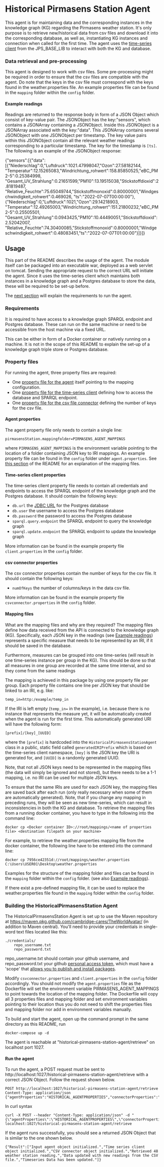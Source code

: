 # Historical Pirmasens Station Agent

This agent is for maintaining data and the corresponding instances in the knowledge graph (KG) regarding the Pirmasens weather station. It's only purpose is to retrieve 
new/historical data from csv files and download it into the corresponding database, as well as, instantiating KG instances and connection when called for the first time. 
The agent uses the [time-series client](https://github.com/cambridge-cares/TheWorldAvatar/tree/develop/JPS_BASE_LIB/src/main/java/uk/ac/cam/cares/jps/base/timeseries)
from the JPS_BASE_LIB to interact with both the KG and database.

### Data retrieval and pre-processing
This agent is designed to work with csv files. Some pre-processing might be required in order to ensure that the csv files are compatible with the agent.
Do note that the keys in the csv file must correspond with the keys found in the weather.properties file. An example properties file can be found in the `mapping` folder within the `config` folder.

#### Example readings
Readings are returned to the response body in form of a JSON Object which consist of key-value pair. The JSONObject has the 
key:"sensors", which contains a JSONArray containing a JSONObject. Inside this JSONObject is a JSONArray associated with the key:"data". This JSONArray contains several JSONObject with one JSONObject per timestamp. The key value pairs within this JSONObject contain all the relevant weather readings corresponding to a particular timestamp. The key for the timestamp is `[ts]`.
The following is an example of the JSONObject response: 

{"sensors":[{"data":[{"Niederschlag":0,"Luftdruck":1021.47998047,"Ozon":27.58182144,
"Temperatur":12.15265083,"Windrichtung_rohwert":158.85850525,"eBC_PM2-5":0.25384998,
"Gesamt_UV_Strahlung":0.21651599,"PM10":13.19515038,"Stickstoffdioxid":2.81819487,
"Relative_Feuchte":75.65049744,"Stickstoffmonoxid":0.80000001,"Windgeschwindigkeit_rohwert":0.469026,
"ts":"2022-07-07T00:00:00"},{"Niederschlag":0,"Luftdruck":1021,"Ozon":29.14218903,
"Temperatur":12.49265003,"Windrichtung_rohwert":151.21800232,"eBC_PM2-5":0.25505501,
"Gesamt_UV_Strahlung":0.0943425,"PM10":10.44490051,"Stickstoffdioxid":2.52042007,
"Relative_Feuchte":74.30400085,"Stickstoffmonoxid":0.80000001,"Windgeschwindigkeit_rohwert":0.48083451,"ts":"2022-07-07T01:00:00"}]}]}


## Usage 
This part of the README describes the usage of the agent. The module itself can be packaged into an executable war, deployed as a web servlet on tomcat. Sending the appropriate request to the correct URL will initiate the agent. Since it uses the time-series client which maintains both instances in a knowledge graph and a Postgres database to store the data, these will be required to be set-up before.  

The [next section](#requirements) will explain the requirements to run the agent.

### Requirements
It is required to have access to a knowledge graph SPARQL endpoint and Postgres database. These can run on the same machine or need to be accessible from the host machine via a fixed URL.

This can be either in form of a Docker container or natively running on a machine. It is not in the scope of this README to explain the set-up of a knowledge graph triple store or Postgres database.

### Property files
For running the agent, three property files are required:
- One [property file for the agent](#agent-properties) itself pointing to the mapping configuration.
- One [property file for the time-series client](#time-series-client-properties) defining how to access the database and SPARQL endpoint.
- One [property file for the csv file connector](#csv-connector-properties) defining the number of keys for the csv file.

#### Agent properties
The agent property file only needs to contain a single line:
```
pirmasensStation.mappingfolder=PIRMASENS_AGENT_MAPPINGS
```
where `PIRMASENS_AGENT_MAPPINGS` is the environment variable pointing to the location of a folder containing JSON key to IRI mappings. An example property file can be found in the `config` folder under 
`agent.properties`. See [this section](#mapping-files) of the README for an explanation of the mapping files.

#### Time-series client properties
The time-series client property file needs to contain all credentials and endpoints to access the SPARQL endpoint of the knowledge graph and the Postgres database. It should contain the following keys:
- `db.url` the [JDBC URL](https://www.postgresql.org/docs/7.4/jdbc-use.html) for the Postgres database
- `db.user` the username to access the Postgres database
- `db.password` the password to access the Postgres database
- `sparql.query.endpoint` the SPARQL endpoint to query the knowledge graph
- `sparql.update.endpoint` the SPARQL endpoint to update the knowledge graph

More information can be found in the example property file `client.properties` in the `config` folder.

#### csv connector properties
The csv connector properties contain the number of keys for the csv file. It should contain the following keys:
- `numOfKeys` the number of columns/keys in the data csv file.

More information can be found in the example property file `csvconnector.properties` in the `config` folder.

#### Mapping files
What are the mapping files and why are they required? The mapping files define how data received from the API is connected
to the knowledge graph (KG). Specifically, each JSON key in the readings (see [Example readings](#example-readings)) 
represents a specific measure that needs to be represented by an IRI, if it should be saved in the database.

Furthermore, measures can be grouped into one time-series (will result in one time-series instance per group in the KG).
This should be done so that all measures in one group are recorded at the same time interval, and so they come from 
the same readings

The mapping is achieved in this package by using one property file per group. Each property file contains one line per 
JSON key that should be linked to an IRI, e.g. like:
```
temp_in=http:/example/temp_in
```
If the IRI is left empty (`temp_in=` in the example), i.e. because there is no instance that represents the measure yet, 
it will be automatically created when the agent is run for the first time. This automatically generated URI will have the
following form:
```
[prefix]/[key]_[UUID]
```
where the `[prefix]` is hardcoded into the `HistoricalPirmasensStationAgent` class in a public, static field called `generatedIRIPrefix`
which is based on the time-series client namespace, `[key]` is the JSON key the URI is generated for, and `[UUID]` is a 
randomly generated UUID.

Note, that not all JSON keys need to be represented in the mapping files (the data will simply be ignored and not stored), 
but there needs to be a 1-1 mapping, i.e. no IRI can be used for multiple JSON keys.

To ensure that the same IRIs are used for each JSON key, the mapping files are saved back after each run (only really 
necessary when some of them are automatically generated). Note, that if you change any mapping in preceding runs, they 
will be seen as new time-series, which can result in inconsistencies in both the KG and database. To retrieve the mapping 
files from a running docker container, you have to type in the following into the command line:

```
docker cp <Docker container ID>://root/mappings/<name of properties file> <destination filepath on your machine>
```

For example, to retrieve the weather.properties mapping file from the docker container, the following line have to be entered into the command line:

```
docker cp 7956ce42351d://root/mappings/weather.properties C:\Users\USER01\Desktop\weather.properties
```

Examples for the structure of the mapping folder and files can be found in the `mapping` folder within the `config` 
folder.  (see 
also [Example readings](#example-readings)).

If there exist a pre-defined mapping file, it can be used to replace the weather.properties file found in the `mapping` folder within the `config` folder.

### Building the HistoricalPirmasensStation Agent

The HistoricalPirmasensStation Agent is set up to use the Maven repository at https://maven.pkg.github.com/cambridge-cares/TheWorldAvatar/ (in addition to Maven central). You'll need to provide your credentials in single-word text files located like this:
```
./credentials/
    repo_username.txt
    repo_password.txt
```
repo_username.txt should contain your github username, and repo_password.txt your github [personal access token](https://docs.github.com/en/github/authenticating-to-github/creating-a-personal-access-token),
which must have a 'scope' that [allows you to publish and install packages](https://docs.github.com/en/packages/working-with-a-github-packages-registry/working-with-the-apache-maven-registry#authenticating-to-github-packages).

Modify `csvconnector.properties` and `client.properties` in the `config` folder accordingly. You should not modify the `agent.properties` file as the Dockerfile will set the environment variable 
PIRMASENS_AGENT_MAPPINGS to point towards the location of the mapping folder. The Dockerfile will copy all 3 properties files and mapping folder and set environment variables pointing 
to their location thus you do not need to shift the properties files and mapping folder nor add in environment variables manually.

To build and start the agent, open up the command prompt in the same directory as this README, run
```
docker-compose up -d
```
The agent is reachable at "historical-pirmasens-station-agent/retrieve" on localhost port 1027.


#### Run the agent
To run the agent, a POST request must be sent to http://localhost:1027/historical-pirmasens-station-agent/retrieve with a correct JSON Object.
Follow the request shown below.

```
POST http://localhost:1027/historical-pirmasens-station-agent/retrieve
Content-Type: application/json
{"agentProperties":"HISTORICAL_AGENTPROPERTIES","connectorProperties":"HISTORICAL_CONNECTORPROPERTIES","clientProperties":"HISTORICAL_CLIENTPROPERTIES"}
```
In curl syntax
```
curl -X POST --header "Content-Type: application/json" -d "{\"agentProperties\":\"HISTORICAL_AGENTPROPERTIES\",\"connectorProperties\":\"HISTORICAL_CONNECTORPROPERTIES\",\"clientProperties\":\"HISTORICAL_CLIENTPROPERTIES\"}" localhost:1027/historical-pirmasens-station-agent/retrieve
```

If the agent runs successfully, you should see a returned JSON Object that is similar to the one shown below.
```
{"Result":["Input agent object initialized.","Time series client object initialized.","CSV connector object initialized.","Retrieved 48 weather station reading.","Data updated with new readings from the CSV file.","Timeseries Data has been updated."]}
```
